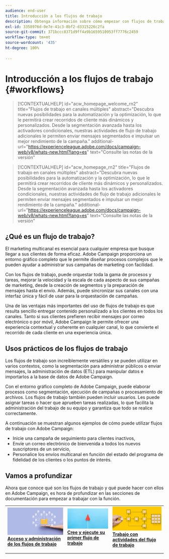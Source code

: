 ```yaml
---
audience: end-user
title: Introducción a los flujos de trabajo
description: Obtenga información sobre cómo empezar con flujos de trabajo
exl-id: 3358976d-0e7e-41c3-8bf2-d3315226c2fa
source-git-commit: 371bccc8371d9ff4a9b1659510953ff7776c2459
workflow-type: tm+mt
source-wordcount: '435'
ht-degree: 100%

---
```


# Introducción a los flujos de trabajo {#workflows}

>[!CONTEXTUALHELP]
>id="acw_homepage_welcome_rn2"
>title="Flujos de trabajo en canales múltiples"
>abstract="Descubra nuevas posibilidades para la automatización y la optimización, lo que le permitirá crear recorridos de cliente más dinámicos y personalizados. Desde la segmentación avanzada hasta los activadores condicionales, nuestras actividades de flujo de trabajo adicionales le permiten enviar mensajes segmentados e impulsar un mejor rendimiento de la campaña."
>additional-url="https://experienceleague.adobe.com/docs/campaign-web/v8/whats-new.html?lang=es" text="Consulte las notas de la versión"


<!--TO REMOVE BELOW-->
>[!CONTEXTUALHELP]
>id="acw_homepage_rn2"
>title="Flujos de trabajo en canales múltiples"
>abstract="Descubra nuevas posibilidades para la automatización y la optimización, lo que le permitirá crear recorridos de cliente más dinámicos y personalizados. Desde la segmentación avanzada hasta los activadores condicionales, nuestras actividades de flujo de trabajo adicionales le permiten enviar mensajes segmentados e impulsar un mejor rendimiento de la campaña."
>additional-url="https://experienceleague.adobe.com/docs/campaign-web/v8/whats-new.html?lang=es" text="Consulte las notas de la versión"

<!--TO REMOVE ABOVE-->

## ¿Qué es un flujo de trabajo?

El marketing multicanal es esencial para cualquier empresa que busque llegar a sus clientes de forma eficaz. Adobe Campaign proporciona un entorno gráfico completo que le permite diseñar procesos complejos que le pueden ayudar a administrar sus campañas de marketing con facilidad.

Con los flujos de trabajo, puede orquestar toda la gama de procesos y tareas, mejorar la velocidad y la escala de cada aspecto de sus campañas de marketing, desde la creación de segmentos y la preparación de mensajes hasta el envío. Además, puede sincronizar sus canales con una interfaz única y fácil de usar para la orquestación de campañas.

Una de las ventajas más importantes del uso de flujos de trabajo es que resulta sencillo entregar contenido personalizado a los clientes en todos los canales. Tanto si sus clientes prefieren recibir mensajes por correo electrónico o por móvil, Adobe Campaign le permite ofrecer una experiencia contextual y coherente en cualquier canal, lo que convierte el recorrido de cada cliente en una experiencia única.

## Usos prácticos de los flujos de trabajo

Los flujos de trabajo son increíblemente versátiles y se pueden utilizar en varios contextos, como la segmentación para administrar públicos o enviar mensajes, la administración de datos (ETL) para manipular datos e importarlos a la base de datos de Adobe Campaign.

Con el entorno gráfico completo de Adobe Campaign, puede elaborar procesos como segmentación, ejecución de campañas o procesamiento de archivos. Los flujos de trabajo también pueden incluir usuarios. Les puede asignar tareas o hacer que aprueben tareas realizadas, lo que facilita la administración del trabajo de su equipo y garantiza que todo se realice correctamente.

A continuación se muestran algunos ejemplos de cómo puede utilizar flujos de trabajo con Adobe Campaign:

* Inicie una campaña de seguimiento para clientes inactivos,
* Envíe un correo electrónico de bienvenida a todos los nuevos suscriptores de un servicio,
* Personalice los envíos multicanal en función del estado del programa de fidelidad de los clientes o los puntos de interés.

## Vamos a profundizar

Ahora que conoce qué son los flujos de trabajo y qué puede hacer con ellos en Adobe Campaign, es hora de profundizar en las secciones de documentación para empezar a trabajar con la función.

<table style="table-layout:fixed"><tr style="border: 0;">
<td>
<a href="access-monitor.md">
<img alt="Acceso y administración de flujos de trabajo" src="assets/do-not-localize/workflow-access.jpeg">
</a>
<div>
<a href="access-monitor.md"><strong>Acceso y administración de los flujos de trabajo</strong></a>
</div>
<p>
</td>
<td>
<a href="create-workflow.md">
<img alt="Posible cliente" src="assets/do-not-localize/workflow-create.jpeg">
</a>
<div><a href="create-workflow.md"><strong>Cree y ejecute su primer flujo de trabajo</strong>
</div>
<p>
</td>
<td>
<a href="activities/about-activities.md">
<img alt="Poco frecuente" src="assets/do-not-localize/workflow-activities.jpeg">
</a>
<div>
<a href="activities/about-activities.md"><strong>Trabajo con actividades del flujo de trabajo</strong></a>
</div>
<p></td>
</tr></table>
